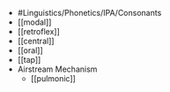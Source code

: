 - #Linguistics/Phonetics/IPA/Consonants
- [[modal]]
- [[retroflex]]
- [[central]]
- [[oral]]
- [[tap]]
- Airstream Mechanism
	- [[pulmonic]]